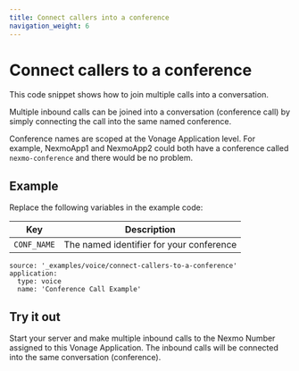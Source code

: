 ```yaml
---
title: Connect callers into a conference
navigation_weight: 6
---
```


# Connect callers to a conference

This code snippet shows how to join multiple calls into a conversation.

Multiple inbound calls can be joined into a conversation (conference
call) by simply connecting the call into the same named
conference.

Conference names are scoped at the Vonage Application
level. For example, NexmoApp1 and NexmoApp2 could both have a
conference called `nexmo-conference` and there would be no problem.

## Example

Replace the following variables in the example code:

Key |	Description
-- | --
`CONF_NAME` | The named identifier for your conference

```code_snippets
source: '_examples/voice/connect-callers-to-a-conference'
application:
  type: voice
  name: 'Conference Call Example'
```

## Try it out

Start your server and make multiple inbound calls to the Nexmo Number
assigned to this Vonage Application. The inbound calls will be connected
into the same conversation (conference).
